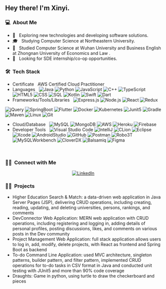 
<h2> Hey there! I'm Xinyi.</h2>

<h3> 💻 &nbsp;About Me </h3>

- 🤔 &nbsp; Exploring new technologies and developing software solutions.
- 🎓 &nbsp; Studying Computer Science at Northeastern University.
- 🌱 &nbsp; Studied Computer Science at Wuhan University and Business English at Zhongnan University of Economics and Law .
- 💼 &nbsp; Looking for SDE internship/co-op opportunities.

<h3> 🛠 &nbsp;Tech Stack</h3>

- Certificate &nbsp;
  AWS Certified Cloud Practitioner
- Languages &nbsp;
  ![Java](https://img.shields.io/badge/-Java-333333?style=flat&logo=Java&logoColor=007396)
  ![Python](https://img.shields.io/badge/-Python-333333?style=flat&logo=python)
  ![JavaScript](https://img.shields.io/badge/-JavaScript-333333?style=flat&logo=javascript)
  ![C++](https://img.shields.io/badge/-C%23-333333?style=flat&logo=C%2B%2B&logoColor=00599C)
  ![TypeScript](https://img.shields.io/badge/-TypeScript-333333?style=flat&logo=TypeScript&logoColor=007acc)
  ![HTML5](https://img.shields.io/badge/-HTML5-333333?style=flat&logo=HTML5)
  ![CSS](https://img.shields.io/badge/-CSS-333333?style=flat&logo=CSS3&logoColor=1572B6)
  ![SQL](https://img.shields.io/badge/-SQL-333333?style=flat&logo=sql&logoColor=007396)
  ![Kotlin](https://img.shields.io/badge/-Kotlin-333333?style=flat&logo=Kotlin&logoColor=B125EA)
  ![Swift](https://img.shields.io/badge/-Swift-333333?style=flat&logo=Swift&logoColor=FF7B54)
  ![Dart](https://img.shields.io/badge/-Dart-333333?style=flat&logo=Dart&logoColor=0075BA)
- Frameworks/Tools/Libraries &nbsp;
  ![Express.js](https://img.shields.io/badge/-Express.js-333333?style=flat&logo=Express.js)
  ![Node.js](https://img.shields.io/badge/-Node.js-333333?style=flat&logo=node.js)
  ![React](https://img.shields.io/badge/-React-333333?style=flat&logo=react)
  ![Redux](https://img.shields.io/badge/-Redux-333333?style=flat&logo=Redux)
<!--
  ![Vue.js](https://img.shields.io/badge/-Vue.js-333333?style=flat&logo=Vue.js)
  ![Angular.js](https://img.shields.io/badge/-Angular.js-333333?style=flat&logo=Angular.js)
-->
  ![jQuery](https://img.shields.io/badge/-jQuery-333333?style=flat&logo=jQuery)
  ![SpringBoot](https://img.shields.io/badge/-SpringBoot-333333?style=flat&logo=springboot)
  ![Flutter](https://img.shields.io/badge/-Flutter-333333?style=flat&logo=Flutter)
  ![Docker](https://img.shields.io/badge/-Docker-333333?style=flat&logo=Docker)
  ![Kubernetes](https://img.shields.io/badge/-Kubernetes-333333?style=flat&logo=Kubernetes)
  ![Junit5](https://img.shields.io/badge/-Junit5-333333?style=flat&logo=Junit5)
  ![Gradle](https://img.shields.io/badge/-Gradle-333333?style=flat&logo=Gradle)
  ![Maven](https://img.shields.io/badge/-Maven-333333?style=flat&logo=Maven)
  ![Linux](https://img.shields.io/badge/-Linux-333333?style=flat&logo=Linux)
  ![Git](https://img.shields.io/badge/-Git-333333?style=flat&logo=git)
- Cloud/Database &nbsp;
  ![MySQL](https://img.shields.io/badge/-MySQL-333333?style=flat&logo=mysql)
  ![MongoDB](https://img.shields.io/badge/-MongoDB-333333?style=flat&logo=mongodb)
  ![AWS](https://img.shields.io/badge/-AWS-333333?style=flat&logo=aws)
  ![Heroku](https://img.shields.io/badge/-Heroku-333333?style=flat&logo=Heroku)
  ![Firebase](https://img.shields.io/badge/-Firebase-333333?style=flat&logo=Firebase)
- Developer Tools &nbsp;
  ![Visual Studio Code](https://img.shields.io/badge/-Visual%20Studio%20Code-333333?style=flat&logo=visual-studio-code&logoColor=007ACC)
  ![IntelliJ](https://img.shields.io/badge/-IntelliJ-333333?style=flat&logo=IntelliJ)
  ![CLion](https://img.shields.io/badge/-CLion-333333?style=flat&logo=CLion)
  ![Eclipse](https://img.shields.io/badge/-Eclipse-333333?style=flat&logo=eclipse-ide&logoColor=2C2255)
  ![Xcode](https://img.shields.io/badge/-xcode-333333?style=flat&logo=xcode)
  ![AndroidStudio](https://img.shields.io/badge/-AndroidStudio-333333?style=flat&logo=AndroidStudio)
  ![GitHub](https://img.shields.io/badge/-GitHub-333333?style=flat&logo=github)
  ![Postman](https://img.shields.io/badge/-Postman-333333?style=flat&logo=Postman)
  ![Robo3T](https://img.shields.io/badge/-Robo3T-333333?style=flat&logo=Robo3T)
  ![MySQLWorkbench](https://img.shields.io/badge/-MySQLWorkbench-333333?style=flat&logo=MySQLWorkbench)
  ![CloverDX](https://img.shields.io/badge/-CloverDX-333333?style=flat&logo=CloverDX)
  ![Balsamiq](https://img.shields.io/badge/-Balsamiq-333333?style=flat&logo=Balsamiq)
  ![Figma](https://img.shields.io/badge/-Figma-333333?style=flat&logo=Figma)

<br/>

<!-- <a href="https://github.com/xinyicheng">
  <img height="180em" src="https://github-readme-stats.vercel.app/api?username=xinyicheng&theme=buefy&show_icons=true" />
  <img height="180em" src="https://github-readme-stats.vercel.app/api/top-langs/?username=xinyicheng&theme=buefy&layout=compact" />
</a> -->

<!-- <br/> -->

<h3> 🤝🏻 &nbsp;Connect with Me </h3>

<p align="center">
<a href="https://www.linkedin.com/in/xinyi-cheng-7b2131239/"><img alt="LinkedIn" src="https://img.shields.io/badge/LinkedIn-XinyiCheng-blue?style=flat-square&logo=linkedin"></a>
</p>

<!-- <br/> -->
<h3> 🤝🏻 &nbsp;Projects </h3>

- Higher Education Search & Match: a data-driven web application in Java Server Pages (JSP), delivering CRUD operations, including creating, reading, updating, and deleting universities, persons, rankings, and comments
- DevConnector Web Application: MERN web application with CRUD operations, including registering and logging in, adding details of personal profiles, posting discussions, likes, and comments on various posts in the Dev community
- Project Management Web Application: full stack application allows users to log in, add, modify, delete projects, with React as frontend and Spring Boot as backend 
- To-do Command Line Application: used MVC architecture, singleton patterns, builder pattern, and filter pattern, implemented CRUD operations for to-do tasks in CSV format in Java and conducted unit testing with JUnit5 and more than 90% code coverage
- Draughts: Game in python, using turtle to draw the checkerboard and pieces

